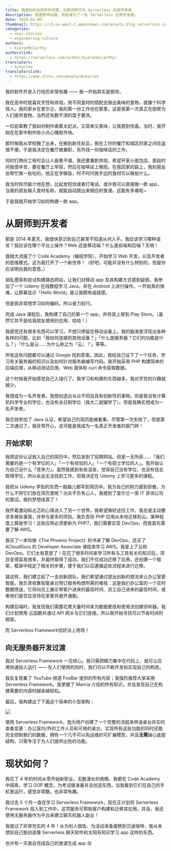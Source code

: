 ```yaml
---
title: 我是如何在四年时间里，从厨师转行为 Serverless 应用开发者
description: 我是厨师出身，现在成为了一名 Serverless 应用开发者。
date: 2018-01-09
thumbnail: https://s3-us-west-2.amazonaws.com/assets.blog.serverless.com/clem-onojeghuo-175180.jpg
categories:
  - user-stories
  - engineering-culture
authors:
  - KieranMcCarthy
authorslink:
  - https://serverless.com/author/kieranmccarthy/
translators: 
  - Aceyclee
translatorslink: 
  - https://www.zhihu.com/people/Aceyclee
---
```

我的软件开发入行经历非常有趣 —— 我一开始其实是厨师。

我在高中时就喜欢烹饪和烘焙，用不同食材的搭配去做出美味的食物，就像个科学怪人。我的家乡在爱尔兰，我的第一份工作也在那里，这是我第一次真正在厨房为人们提供食物，当然还有数不清的盘子要洗。

一位前辈教了我如何制作香蕉太妃派，又简单又美味，让我感到惊喜。当时，我开始在在家中制作些小点心赚取外快。

那时候我从学校搬了出来，在搬到新住处后，我在工作的餐厅和城区的家之间往返很不便。于是我决定在餐厅做兼职，另外找一份咖啡店的工作。

同时打两份工有时会让人疲惫不堪，我还要兼职烘焙，希望开家小面包店。那段时间我很辛苦，要在餐厅上早班，然后在咖啡店上晚班。在我回家的路上，我的朋友会帮忙做一些吃的，他正在学做饭，时不时问我手边的食材可以做些什么。

我当时绞尽脑汁地在想，比起发短信或者打电话，或许我可以直接做一款 app，当我的朋友输入食材名称，就能自动跳出来相应的食谱。这能有多难呢~

于是我就开始学习如何构建一款 app。


# 从厨师到开发者

那是 2014 年夏天，我很快意识到自己甚至不知道从何入手。我应该学习哪种语言？我应该在哪个平台上操作？Web 还是移动端？什么是前端和后端？天呐！

我随大流报了个 Code Academy（编程学院），开始学习 Web 开发，以及开发者的思维模式。这为我打开了一个新世界！（好吧，可能并没有什么特别的，但是你应该明白我的意思。）

胡乱摸索和尝试构建静态网站，让我们对移动 app 及其构建方式感到疑惑。我参加了一个 Udemy 在线教程学习 Java，并在 Android 上进行操作。一开始真的很难，让屏幕显示「Hello World」是让我颇有成就感。

但是我非常想学习如何编码，所以奋力前行。

完成 Java 课程后，我构建了自己的第一个 app，并将其上架到 Play Store。（虽然它并不是给我朋友使用的应用，哈哈！）

我感觉还有很多东西可以学习，不想只停留在移动设备上。我的脑海里浮现出各种各样的问题，比如「我如何连接到其他设备？」「什么是服务器？它们的功能是什么？」「什么是云……为什么称之为『云』？」等等。

所有这些问题都可以通过 Google 找到答案。因此，我给自己设下了一个任务，学习有关服务器的知识以及如何针对服务器编写代码。我开始采用 PHP 构建简单的后端应用，从移动测试应用、Web 窗体和 curl 命令获取数据。

这个时候我开始感觉自己入错行了。我学习和构建的东西越多，我对烹饪的兴趣就越少。

我想成为一名开发者。我想创造出与众不同且具有创新性的事物。但是我没有计算机科学专业的学位，也没有全日制学位（我大二就辍学了）。但是我确实想成为一名开发者。

我花钱参加了 Java 认证，希望自己的简历能被看重。尽管第一次失败了，但是第二次通过了。我非常开心，这可能是我成为一名真正开发者的敲门砖！

## 开始求职

我把这份认证放入自己的简历中，然后发到了招聘网站。但是一无所获……「我们需要的是一个有学位的人」「一个有经验的人」「一个有硕士学位的人」。我开始认为自己没什么「竞争力」。虽然我感到有些沮丧，觉得自己没有学位、也没有钱去取得学位，所以永远无法找到工作，但我决定在 Udemy 上学习更多的课程。

我把从 Udemy 学到的东西一股脑儿都写到简历中。我为自己的努力感到骄傲，为什么不把它们放在简历里呢？功夫不负有心人，我接到了爱尔兰一家 IT 咨询公司的面试。我的梦想成真了！

我怀着激动和忐忑的心情进入了另一个世界。我希望做好这份工作，我总是主动要求多做些事情，并参与更多的项目。我负责将 PHP 应用从本地迁移到云。某种程度上算是学习！这些应用必须更新为 PHP7，我们需要实现 DevOps，而我首先需要了解 AWS。

我买了一本叫做《The Phoenix Project》的书来了解 DevOps，还买了 ACloudGuru 的 Developer Associate 课程来学习 AWS。我爱上了云和 DevOps。它们太有意思了！在花了很多时间来学习所有与工具有关的知识后，项目变得容易很多，并最终取得了成功。我们不仅成功迁移了应用，还创建一个框架，框架中规定了相关的步骤，便于我们以后遵循这些流程来进行迁移。

就这样，我们建立起了一支创新团队。我们希望通过提出创新的想法来让办公室更智能。我负责收集智能桌台预订服务构想所需的堆栈：这是我们办公室的一个实时数据馈送，它将向员工展示带客户进来的最佳时间、员工自己进来的最佳时间，或者他们是否应该待在家里并避开通勤。

构建后端时，我发现我们需要花费大量时间来为数据更改和使用流创建侦听器。我们计划使用 云函数并通过 API 网关与它们连接。所以我开始寻找可以节省时间的框架。

而 Serverless Framework恰好派上用场！

## 向无服务器开发过渡

我对 Serverless Framework 一见倾心。我只需把精力集中在代码上，就可让应用快速投入运行 —— 在人们使用的同时，我们可以不断开发和实现自己的构思。

我反复观看了 YouTube 频道 FooBar 提供的所有内容；我强烈推荐大家采用 Serverless Framework。我掌握了 Marcia 介绍的所有知识，并且发现自己在构建需要的内容时越来越轻松。

最后，我构建出了下面这个简单的小型架构：

<img src="https://s3-us-west-2.amazonaws.com/assets.blog.serverless.com/hotdesk.png">

使用 Serverless Framework，我为用户创建了一个完整的流程来申请桌台并实时查看变更：办公室内/外的工作人员和可用的桌台。实现所有这些功能的同时还能完全控制我们的数据，拥有一个几乎可以免运维的可扩展模型，并且**无需**操心底层结构，只需专注于为人们提供出色的功能。

# 现状如何？

我花了 4 年的时间从零开始新职业。无数漫长的夜晚，我都在 Code Academy 中探索，学习 OOP 概念，为考试做准备并且创造东西，当我看到它们在自己的手机里运行，感觉非常酷，也非常有趣。

我过去 5 个月一直在学习 Serverless Framework，现在正计划将 Serverless Framework 投入到工作中，这项服务可帮助客户构建和迁移其应用。并且，我还使用无服务器作为平台来建立聊天机器人副业！

我度过了非常充实的 4 年！从为别人做饭、为活动准备蛋糕到沉迷咖啡，我从未想到自己能创造像 Serverless 聊天软件和太阳系知识学习 app 这样的东西。

也许有一天我会完成自己的食谱生成 app 😝
